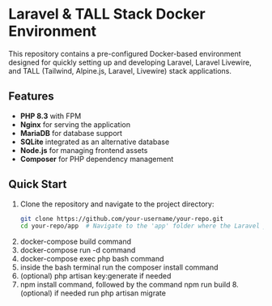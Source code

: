 # Laravel & TALL Stack Docker Environment

This repository contains a pre-configured Docker-based environment designed for quickly setting up and developing Laravel, Laravel Livewire, and TALL (Tailwind, Alpine.js, Laravel, Livewire) stack applications.

## Features

- **PHP 8.3** with FPM
- **Nginx** for serving the application
- **MariaDB** for database support
- **SQLite** integrated as an alternative database
- **Node.js** for managing frontend assets
- **Composer** for PHP dependency management

## Quick Start

1. Clone the repository and navigate to the project directory:
   ```bash
   git clone https://github.com/your-username/your-repo.git
   cd your-repo/app  # Navigate to the 'app' folder where the Laravel project is located
2. docker-compose build command
3. docker-compose run -d command
4. docker-compose exec php bash command
5. inside the bash terminal run the composer install command
6. (optional) php artisan key:generate if needed
7. npm install command, followed by the command npm run build
8.(optional) if needed run php artisan migrate
